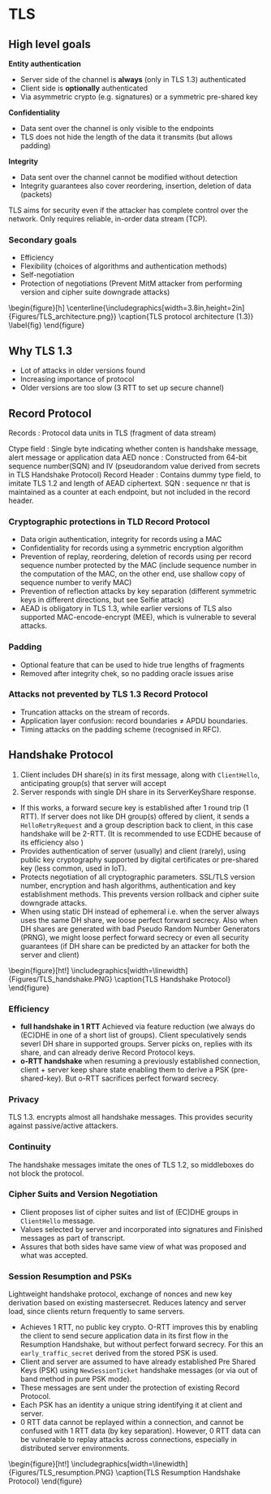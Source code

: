 # TLS

## High level goals

**Entity authentication**

* Server side of the channel is **always** (only in TLS 1.3) authenticated
* Client side is **optionally** authenticated
* Via asymmetric crypto (e.g. signatures) or a symmetric pre-shared key

**Confidentiality**

* Data sent over the channel is only visible to the endpoints
* TLS does not hide the length of the data it transmits (but allows padding)

**Integrity**

* Data sent over the channel cannot be modified without detection
* Integrity guarantees also cover reordering, insertion, deletion of data (packets)

TLS aims for security even if the attacker has complete control over the network. Only requires reliable, in-order data stream (TCP).

### Secondary goals

* Efficiency
* Flexibility (choices of algorithms and authentication methods)
* Self-negotiation 
* Protection of negotiations (Prevent MitM attacker from performing version and cipher suite downgrade attacks)

\begin{figure}[h]
\centerline{\includegraphics[width=3.8in,height=2in]{Figures/TLS_architecture.png}}
\caption{TLS protocol architecture (1.3)}
\label{fig}
\end{figure}

## Why TLS 1.3

* Lot of attacks in older versions found
* Increasing importance of protocol
* Older versions are too slow (3 RTT to set up secure channel)

## Record Protocol

Records
: Protocol data units in TLS (fragment of data stream)

Ctype field
: Single byte indicating whether conten is handshake message, alert message or          application data
AED nonce 
: Constructed from 64-bit sequence number(SQN) and IV (pseudorandom value derived from   secrets in TLS Handshake Protocol)
Record Header
: Contains dummy type field, to imitate TLS 1.2 and length of AEAD ciphertext.
SQN
: sequence nr that is maintained as a counter at each endpoint, but not included in the record header.

### Cryptographic protections in TLD Record Protocol

* Data origin authentication, integrity for records using a MAC
* Confidentiality for records using a symmetric encryption algorithm
* Prevention of replay, reordering, deletion of records using per record sequence number protected by the MAC (include sequence number in the computation of the MAC, on the other end, use shallow copy of sequence number to verify MAC)
* Prevention of reflection attacks by key separation (different symmetric keys in different directions, but see Selfie attack)
* AEAD is obligatory in TLS 1.3, while earlier versions of TLS also supported MAC-encode-encrypt (MEE), which is vulnerable to several attacks.

### Padding

* Optional feature that can be used to hide true lengths of fragments
* Removed after integrity chek, so no padding oracle issues arise

### Attacks not prevented by TLS 1.3 Record Protocol

* Truncation attacks on the stream of records.
* Application layer confusion: record boundaries ≠ APDU boundaries.
* Timing attacks on the padding scheme (recognised in RFC).

## Handshake Protocol

1. Client includes DH share(s) in its first message, along with `ClientHello`,           anticipating group(s) that server will accept
2. Server responds with single DH share in its
  ServerKeyShare response.

* If this works, a forward secure key is established after 1 round
  trip (1 RTT). If server does not like DH group(s) offered by client, it sends a `HelloRetryRequest` and a group description back to client, in this case handshake will be 2-RTT. (It is recommended to use ECDHE because of its efficiency also )
* Provides authentication of server (usually) and client (rarely), using public key     cryptography supported by digital certificates or pre-shared key (less common, used    in IoT).
* Protects negotiation of all cryptographic parameters. SSL/TLS version number,         encryption and hash algorithms, authentication and key establishment methods. This    prevents version rollback and cipher suite downgrade attacks.
* When using static DH instead of ephemeral i.e. when the server always uses the same DH share, we loose perfect forward secrecy. Also when DH shares are generated with bad Pseudo Random Number Generators (PRNG), we might loose perfect forward secrecy or even all security guarantees (if DH share can be predicted by an attacker for both the server and client)

\begin{figure}[ht!]
\includegraphics[width=\linewidth]{Figures/TLS_handshake.PNG}
\caption{TLS Handshake Protocol}
\end{figure}

### Efficiency

* **full handshake in 1 RTT** Achieved via feature reduction (we always do (EC)DHE in   one of a short list of groups). Client speculatively sends severl DH share in         supported groups. Server picks on, replies with its share, and can already derive     Record Protocol keys.
* **o-RTT handshake** when resuming a previously established connection, client +       server keep share state enabling them to derive a PSK (pre-shared-key). But o-RTT     sacrifices perfect forward secrecy.

### Privacy
TLS 1.3. encrypts almost all handshake messages. This provides security against passive/active attackers.

### Continuity 
The handshake messages imitate the ones of TLS 1.2, so middleboxes do not block the protocol.

### Cipher Suits and Version Negotiation

* Client proposes list of cipher suites and list of (EC)DHE groups in `ClientHello` message.
* Values selected by server and incorporated into signatures and Finished messages as part of transcript.
* Assures that both sides have same view of what was proposed and what was accepted.

### Session Resumption and PSKs
Lightweight handshake protocol, exchange of nonces and new key derivation based on existing mastersecret. Reduces latency and server load, since clients return frequently to same servers.

* Achieves 1 RTT, no public key crypto. O-RTT improves this by enabling the client to send secure             application data in its first flow in the Resumption Handshake, but without perfect forward secrecy. For this an `early_traffic_secret` derived    from the stored PSK is used.
* Client and server are assumed to have already established Pre Shared Keys (PSK) using `NewSessionTicket` handshake messages (or via out of band method in pure PSK mode).
* These messages are sent under the protection of existing Record Protocol.
* Each PSK has an identity a unique string identifying it at client and server.
* 0 RTT data cannot be replayed within a connection, and cannot be
confused with 1 RTT data (by key separation). However, 0 RTT data can be vulnerable to replay attacks across connections, especially in distributed server environments.

\begin{figure}[ht!]
\includegraphics[width=\linewidth]{Figures/TLS_resumption.PNG}
\caption{TLS Resumption Handshake Protocol}
\end{figure}


